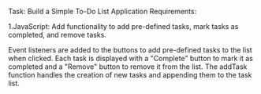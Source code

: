 Task: Build a Simple To-Do List Application
Requirements:

1.JavaScript: Add functionality to add pre-defined tasks, mark tasks as completed, and remove tasks.

Event listeners are added to the buttons to add pre-defined tasks to the list when clicked.
Each task is displayed with a "Complete" button to mark it as completed and a "Remove" button to remove it from the list.
The addTask function handles the creation of new tasks and appending them to the task list.